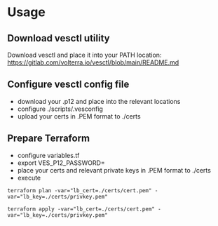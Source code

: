 # Usage
## Download vesctl utility
Download vesctl and place it into your PATH location:
https://gitlab.com/volterra.io/vesctl/blob/main/README.md

## Configure vesctl config file
* download your .p12 and place into the relevant locations
* configure ./scripts/.vesconfig
* upload your certs in .PEM format to ./certs 

## Prepare Terraform
* configure variables.tf
* export VES_P12_PASSWORD=<your password>
* place your certs and relevant private keys in .PEM format to ./certs
* execute
```
terraform plan -var="lb_cert=./certs/cert.pem" -var="lb_key=./certs/privkey.pem"
```
```
terraform apply -var="lb_cert=./certs/cert.pem" -var="lb_key=./certs/privkey.pem"
```
